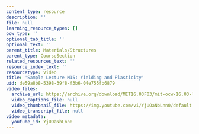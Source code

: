 ```yaml
---
content_type: resource
description: ''
file: null
learning_resource_types: []
ocw_type: ''
optional_tab_title: ''
optional_text: ''
parent_title: Materials/Structures
parent_type: CourseSection
related_resources_text: ''
resource_index_text: ''
resourcetype: Video
title: 'Sample Lecture M15: Yielding and Plasticity'
uid: de59a8b8-5398-39f8-f3b6-04e755fb6879
video_files:
  archive_url: https://archive.org/download/MIT16.03F03/mit-ocw-16.03-lec-mit-01mar2004.mpg-220k.mp4
  video_captions_file: null
  video_thumbnail_file: https://img.youtube.com/vi/YjUOaNbLnn0/default.jpg
  video_transcript_file: null
video_metadata:
  youtube_id: YjUOaNbLnn0
---
```

